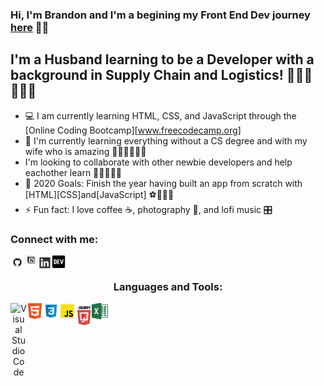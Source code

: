 ### Hi, I'm Brandon and I'm a begining my Front End Dev journey [here](https://github.com/brndndev/100-days-of-code/blob/master/log.md)  👋🏾

## I'm a Husband learning to be a Developer with a background in Supply Chain and Logistics! 👷🏾‍♂️👨🏾‍💻
- 💻 I am currently learning HTML, CSS, and JavaScript through the [Online Coding Bootcamp][www.freecodecamp.org]
- 📓 I'm currently learning everything without a CS degree and with my wife who is amazing 👨🏾‍🎓👩🏾‍🎓
- I'm looking to collaborate with other newbie developers and help eachother learn 🏃🏾‍♂️🏃🏾
- 🥅 2020 Goals: Finish the year having built an app from scratch with [HTML][CSS]and[JavaScript] ⚽️🏃🏾‍♂️
- ⚡️ Fun fact: I love coffee ☕️, photography 📸, and lofi music 🎛

### Connect with me:

<img align="left" alt="https://github.com/brndndev" width="22px" src="/images/githubimages-1.png" />

<img align="left"  alt="https://www.notion.so/7a13ec7f3cf346768deff36f8f5f1655?v=5156e0f7a6184a15af814995e2787583&showMoveTo=true" width="22px" src="/images/notion.jpeg" />

<img align="left"  alt="https://www.linkedin.com/brandon-j-price/" width="22px" src="/images/linkedin.png" />

<img align="left"  alt="https://dev.to/brndndev" width="22px" src="/images/devto.svg" />

<br />

<center>

### Languages and Tools:
<img align="left"  alt="Visual Studio Code" width="26px" src="1024px-Visual_Studio_Code_1.35_icon.svg.png" />

<img align="left"  alt="HTML" width="26px" src="/images/html5-40-1175193.png" />

<img align="left"  alt="CSS" width="26px" src="/images/css.png" />

<img align="left"  alt="JavaScript" width="26px" src="/images/javascript-icon-png-favpng-ruDBDhxzVxWHgXXtH2Hi1XzJf.jpg" />

<img align="left"  alt="JQuery" width="26px" src="/images/jquery-icon-16.jpg.png" />

<img align="left"  alt="Excel" width="26px" src="/images/1043px-Microsoft_Excel_2013_logo.svg.png" />


<br />
<br />
<center />